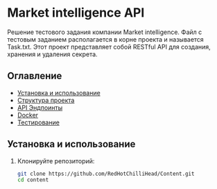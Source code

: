 # Market intelligence API

Решение тестового задания компании Market intelligence.
Файл с тестовым заданием располагается в корне проекта и называется Task.txt.
Этот проект представляет собой RESTful API для создания, хранения и удаления секрета.

## Оглавление

- [Установка и использование](#установка-и-использование)
- [Структура проекта](#структура-проекта)
- [API Эндпоинты](#api-эндпоинты)
- [Docker](#docker)
- [Тестирование](#тестирование)

## Установка и использование

1. Клонируйте репозиторий:
    ```sh
    git clone https://github.com/RedHotChilliHead/Content.git
    cd content
    ```

[//]: # ()
[//]: # (2. Установите зависимости:)

[//]: # (    ```sh)

[//]: # (    pip install -r requirements.txt)

[//]: # (    ```)

[//]: # ()
[//]: # (3. Запуск всех контейнеров:)

[//]: # (    ```sh)

[//]: # (    docker-compose up --build)

[//]: # (    ```)

[//]: # (4. Примените миграции:)

[//]: # (    ```sh)

[//]: # (    docker-compose run contentapp python manage.py migrate)

[//]: # (    ```)

[//]: # ()
[//]: # (Сервер будет доступен по адресу `http://127.0.0.1:8000`.)

[//]: # ()
[//]: # (## Структура проекта)

[//]: # ()
[//]: # (- urls.py &#40;корневой&#41;: Конфигурация маршрутизации URL проекта, включая маршруты для административного интерфейса и API-документации.)

[//]: # (- urls.py &#40;приложение&#41;: Конфигурация маршрутизации URL для приложения, включая маршруты для поставщиков, отелей и мета-отелей.)

[//]: # (- models.py: Определения моделей для поставщиков, отелей, мета-отелей и историй привязок.)

[//]: # (- serializers.py: Определения сериализаторов для моделей, позволяющие преобразовывать данные между моделями и форматами JSON.)

[//]: # (- views.py: Определения представлений для обработки запросов к API, включая создание, обновление, удаление и получение данных.)

[//]: # ()
[//]: # (## API Эндпоинты)

[//]: # ()
[//]: # (- Suppliers &#40;Поставщики&#41;)

[//]: # (  - GET /content/suppliers/ - Получить список поставщиков )

[//]: # (  - POST /content/suppliers/ - Создать нового поставщика )

[//]: # (  - GET /content/suppliers/{id}/ - Получить информацию о поставщике )

[//]: # (  - PUT /content/suppliers/{id}/ - Обновить информацию о поставщике )

[//]: # (  - DELETE /content/suppliers/{id}/ - Удалить поставщика)

[//]: # (  )
[//]: # (- Meta Hotels &#40;Мета-отели&#41;)

[//]: # (  - GET /content/meta_hotels/ - Получить список мета-отелей)

[//]: # (  - GET /content/meta_hotels/{id}/ - Получить информацию о мета-отеле)

[//]: # ()
[//]: # (- Hotels &#40;Отели&#41;)

[//]: # (  - GET /content/hotels/ - Получить список отелей)

[//]: # (  - POST /content/hotels/ - Создать новый отель)

[//]: # (  - GET /content/hotels/{id}/ - Получить информацию об отеле)

[//]: # (  - PUT /content/hotels/{id}/ - Обновить информацию об отеле)

[//]: # (  - DELETE /content/hotels/{id}/ - Удалить отель)

[//]: # ()
[//]: # (  - Stories &#40;История&#41;)

[//]: # (    - GET /content/stories/ - Получить историю привязок отелей)

[//]: # (    - GET /content/stories/?hotel={hotel_id} - Получить историю привязок для конкретного отеля)

[//]: # ()
[//]: # (## Docker)

[//]: # ()
[//]: # (Проект использует Docker для контейнеризации. Основные команды:)

[//]: # ()
[//]: # (- Запуск всех контейнеров:)

[//]: # (    ```sh)

[//]: # (    docker-compose up --build)

[//]: # (    ```)

[//]: # ()
[//]: # (- Остановка всех контейнеров:)

[//]: # (    ```sh)

[//]: # (    docker-compose down)

[//]: # (    ```)

[//]: # ()
[//]: # (- Применение миграций:)

[//]: # (    ```sh)

[//]: # (    docker-compose run contentapp python manage.py migrate)

[//]: # (    ```)

[//]: # ()
[//]: # (## Тестирование)

[//]: # ()
[//]: # (Проект содержит тесты для проверки функциональности API.)

[//]: # (Тесты можно запускать следующей командой:)

[//]: # (```sh)

[//]: # (docker-compose run contentapp python manage.py test)

[//]: # (```)